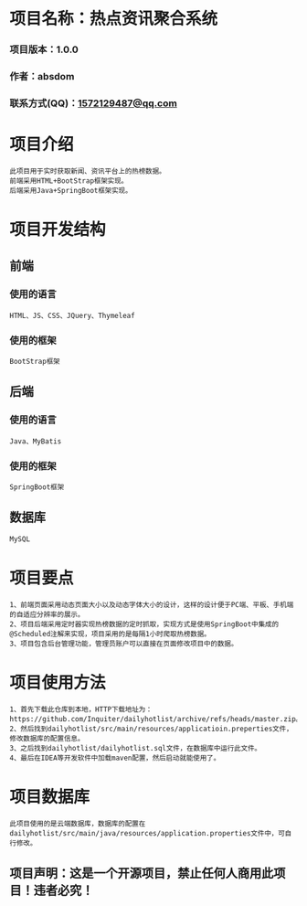# 项目名称：热点资讯聚合系统
### 项目版本：1.0.0
### 作者：absdom
### 联系方式(QQ)：1572129487@qq.com

# 项目介绍
    此项目用于实时获取新闻、资讯平台上的热榜数据。
    前端采用HTML+BootStrap框架实现。
    后端采用Java+SpringBoot框架实现。

# 项目开发结构
## 前端
### 使用的语言
    HTML、JS、CSS、JQuery、Thymeleaf
### 使用的框架
    BootStrap框架
## 后端
### 使用的语言
    Java、MyBatis
### 使用的框架
    SpringBoot框架
## 数据库
    MySQL

# 项目要点
    1、前端页面采用动态页面大小以及动态字体大小的设计，这样的设计便于PC端、平板、手机端的自适应分辨率的展示。
    2、项目后端采用定时器实现热榜数据的定时抓取，实现方式是使用SpringBoot中集成的@Scheduled注解来实现，项目采用的是每隔1小时爬取热榜数据。
    3、项目包含后台管理功能，管理员账户可以直接在页面修改项目中的数据。

# 项目使用方法
    1、首先下载此仓库到本地，HTTP下载地址为：https://github.com/Inquiter/dailyhotlist/archive/refs/heads/master.zip。
    2、然后找到dailyhotlist/src/main/resources/applicatioin.preperties文件，修改数据库的配置信息。
    3、之后找到dailyhotlist/dailyhotlist.sql文件，在数据库中运行此文件。
    4、最后在IDEA等开发软件中加载maven配置，然后启动就能使用了。
    
# 项目数据库
    此项目使用的是云端数据库，数据库的配置在dailyhotlist/src/main/java/resources/application.properties文件中，可自行修改。

## 项目声明：这是一个开源项目，禁止任何人商用此项目！违者必究！